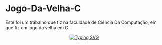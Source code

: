 # Jogo-Da-Velha-C
Este foi um trabalho que fiz na faculdade de Ciência Da Computação, em que fiz um jogo da velha em C.
<div align="center">
<a href="https://git.io/typing-svg"><img src="https://readme-typing-svg.demolab.com?font=Fira+Code&weight=600&size=25&duration=2000&pause=6000&color=e7f216&center=true&vCenter=true&width=435&lines=Bem-Vindo+ao+Jogo+da+Velha!;Este game foi desenvolvido em C!;Play!!" alt="Typing SVG" /></a>
</div>
